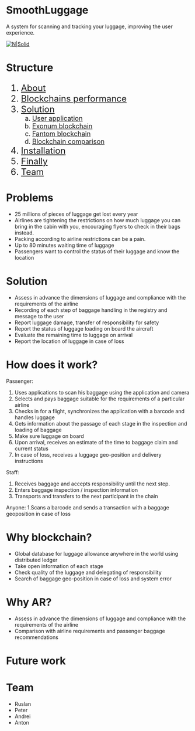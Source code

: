 # SmoothLuggage

A system for scanning and tracking your luggage, improving the user experience.

[![N|Solid](1.jpg)](https://startblock.online)

# Structure

<ol type="1" style="font-size: x-large;">
  <li> <a href="https://github.com/AntonPecherkin/EncryptRating#about">About</a>
  <li> <a href="https://github.com/AntonPecherkin/EncryptRating#blockchains-performance">Blockchains performance</a>
  <li> <a href="https://github.com/AntonPecherkin/EncryptRating#solution">Solution</a>
<ol type="a" style="font-size: large;">
  <li> <a href="https://github.com/AntonPecherkin/EncryptRating#user-application">User application</a>
  <li> <a href="https://github.com/AntonPecherkin/EncryptRating#exonum-blockchain">Exonum blockchain</a>
  <li> <a href="https://github.com/AntonPecherkin/EncryptRating#fantom-blockchain">Fantom blockchain</a>
  <li> <a href="https://github.com/AntonPecherkin/EncryptRating#blockchain-comparison">Blockchain comparison</a>
</ol>
<li> <a href="https://github.com/AntonPecherkin/EncryptRating#installation">Installation</a>
<li> <a href="https://github.com/AntonPecherkin/EncryptRating#finally">Finally</a>
<li> <a href="https://github.com/AntonPecherkin/EncryptRating#team">Team</a>
</ol>

# Problems

- 25 millions of pieces of luggage get lost every year
- Airlines are tightening the restrictions on how much luggage you can bring in the cabin with you, encouraging flyers to check in their bags instead. 
- Packing according to airline restrictions can be a pain. 
- Up to 80 minutes waiting time of luggage
- Passengers want to control the status of their luggage and know the location

# Solution

- Assess in advance the dimensions of luggage and compliance with the requirements of the airline
- Recording of each step of baggage handling in the registry and message to the user
- Report luggage damage, transfer of responsibility for safety
- Report the status of luggage loading on board the aircraft
- Evaluate the remaining time to luggage on arrival
- Report the location of luggage in case of loss

# How does it work?

Passenger:
1. Uses applications to scan his baggage using the application and camera
2. Selects and pays baggage suitable for the requirements of a particular airline
3. Checks in for a flight, synchronizes the application with a barcode and handles luggage
4. Gets information about the passage of each stage in the inspection and loading of baggage
5. Make sure luggage on board
6. Upon arrival, receives an estimate of the time to baggage claim and current status
7. In case of loss, receives a luggage geo-position and delivery instructions

Staff:
1. Receives baggage and accepts responsibility until the next step.
2. Enters baggage inspection / inspection information
3. Transports and transfers to the next participant in the chain

Anyone:
1.Scans a barcode and sends a transaction with a baggage geoposition in case of loss

# Why blockchain?

- Global database for luggage allowance anywhere in the world using distributed ledger
- Take open information of each stage
- Check quality of the luggage and delegating of responsibility 
- Search of baggage geo-position in case of loss and system error

# Why AR?

- Assess in advance the dimensions of luggage and compliance with the requirements of the airline
- Comparison with airline requirements and passenger baggage recommendations

# Future work


# Team

- Ruslan
- Peter
- Andrei
- Anton

